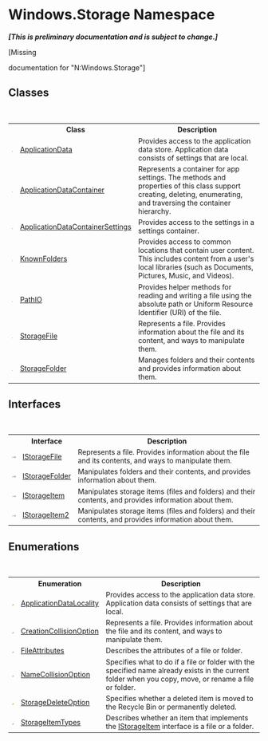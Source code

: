 # Windows.Storage Namespace
 _**\[This is preliminary documentation and is subject to change.\]**_

\[Missing <summary> documentation for "N:Windows.Storage"\]


## Classes
&nbsp;<table><tr><th></th><th>Class</th><th>Description</th></tr><tr><td>![Public class](media/pubclass.gif "Public class")</td><td><a href="T_Windows_Storage_ApplicationData">ApplicationData</a></td><td>
Provides access to the application data store. Application data consists of settings that are local.</td></tr><tr><td>![Public class](media/pubclass.gif "Public class")</td><td><a href="T_Windows_Storage_ApplicationDataContainer">ApplicationDataContainer</a></td><td>
Represents a container for app settings. The methods and properties of this class support creating, deleting, enumerating, and traversing the container hierarchy.</td></tr><tr><td>![Public class](media/pubclass.gif "Public class")</td><td><a href="T_Windows_Storage_ApplicationDataContainerSettings">ApplicationDataContainerSettings</a></td><td>
Provides access to the settings in a settings container.</td></tr><tr><td>![Public class](media/pubclass.gif "Public class")</td><td><a href="T_Windows_Storage_KnownFolders">KnownFolders</a></td><td>
Provides access to common locations that contain user content. This includes content from a user's local libraries (such as Documents, Pictures, Music, and Videos).</td></tr><tr><td>![Public class](media/pubclass.gif "Public class")</td><td><a href="T_Windows_Storage_PathIO">PathIO</a></td><td>
Provides helper methods for reading and writing a file using the absolute path or Uniform Resource Identifier (URI) of the file.</td></tr><tr><td>![Public class](media/pubclass.gif "Public class")</td><td><a href="T_Windows_Storage_StorageFile">StorageFile</a></td><td>
Represents a file. Provides information about the file and its content, and ways to manipulate them.</td></tr><tr><td>![Public class](media/pubclass.gif "Public class")</td><td><a href="T_Windows_Storage_StorageFolder">StorageFolder</a></td><td>
Manages folders and their contents and provides information about them.</td></tr></table>

## Interfaces
&nbsp;<table><tr><th></th><th>Interface</th><th>Description</th></tr><tr><td>![Public interface](media/pubinterface.gif "Public interface")</td><td><a href="T_Windows_Storage_IStorageFile">IStorageFile</a></td><td>
Represents a file. Provides information about the file and its contents, and ways to manipulate them.</td></tr><tr><td>![Public interface](media/pubinterface.gif "Public interface")</td><td><a href="T_Windows_Storage_IStorageFolder">IStorageFolder</a></td><td>
Manipulates folders and their contents, and provides information about them.</td></tr><tr><td>![Public interface](media/pubinterface.gif "Public interface")</td><td><a href="T_Windows_Storage_IStorageItem">IStorageItem</a></td><td>
Manipulates storage items (files and folders) and their contents, and provides information about them.</td></tr><tr><td>![Public interface](media/pubinterface.gif "Public interface")</td><td><a href="T_Windows_Storage_IStorageItem2">IStorageItem2</a></td><td>
Manipulates storage items (files and folders) and their contents, and provides information about them.</td></tr></table>

## Enumerations
&nbsp;<table><tr><th></th><th>Enumeration</th><th>Description</th></tr><tr><td>![Public enumeration](media/pubenumeration.gif "Public enumeration")</td><td><a href="T_Windows_Storage_ApplicationDataLocality">ApplicationDataLocality</a></td><td>
Provides access to the application data store. Application data consists of settings that are local.</td></tr><tr><td>![Public enumeration](media/pubenumeration.gif "Public enumeration")</td><td><a href="T_Windows_Storage_CreationCollisionOption">CreationCollisionOption</a></td><td>
Represents a file. Provides information about the file and its content, and ways to manipulate them.</td></tr><tr><td>![Public enumeration](media/pubenumeration.gif "Public enumeration")</td><td><a href="T_Windows_Storage_FileAttributes">FileAttributes</a></td><td>
Describes the attributes of a file or folder.</td></tr><tr><td>![Public enumeration](media/pubenumeration.gif "Public enumeration")</td><td><a href="T_Windows_Storage_NameCollisionOption">NameCollisionOption</a></td><td>
Specifies what to do if a file or folder with the specified name already exists in the current folder when you copy, move, or rename a file or folder.</td></tr><tr><td>![Public enumeration](media/pubenumeration.gif "Public enumeration")</td><td><a href="T_Windows_Storage_StorageDeleteOption">StorageDeleteOption</a></td><td>
Specifies whether a deleted item is moved to the Recycle Bin or permanently deleted.</td></tr><tr><td>![Public enumeration](media/pubenumeration.gif "Public enumeration")</td><td><a href="T_Windows_Storage_StorageItemTypes">StorageItemTypes</a></td><td>
Describes whether an item that implements the <a href="T_Windows_Storage_IStorageItem">IStorageItem</a> interface is a file or a folder.</td></tr></table>&nbsp;
